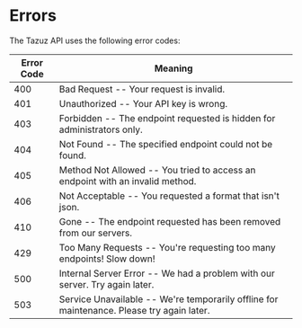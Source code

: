 # Errors

The Tazuz API uses the following error codes:


Error Code | Meaning
---------- | -------
400 | Bad Request -- Your request is invalid.
401 | Unauthorized -- Your API key is wrong.
403 | Forbidden -- The endpoint requested is hidden for administrators only.
404 | Not Found -- The specified endpoint could not be found.
405 | Method Not Allowed -- You tried to access an endpoint with an invalid method.
406 | Not Acceptable -- You requested a format that isn't json.
410 | Gone -- The endpoint requested has been removed from our servers.
429 | Too Many Requests -- You're requesting too many endpoints! Slow down!
500 | Internal Server Error -- We had a problem with our server. Try again later.
503 | Service Unavailable -- We're temporarily offline for maintenance. Please try again later.
